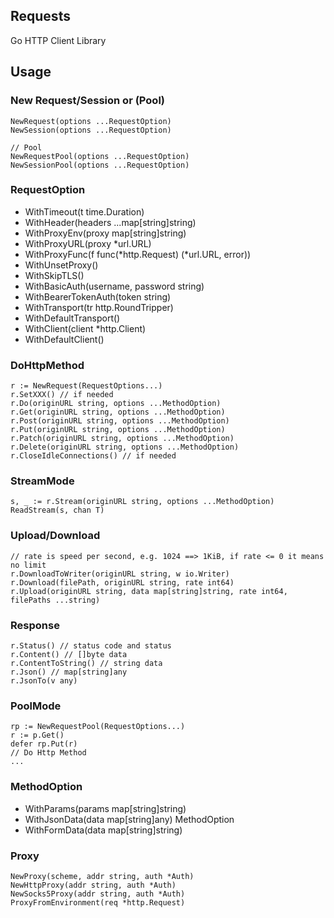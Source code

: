 ## Requests

Go HTTP Client Library

## Usage

### New Request/Session or (Pool)
```
NewRequest(options ...RequestOption)
NewSession(options ...RequestOption)

// Pool
NewRequestPool(options ...RequestOption)
NewSessionPool(options ...RequestOption)
```

### RequestOption
* WithTimeout(t time.Duration)
* WithHeader(headers ...map[string]string)
* WithProxyEnv(proxy map[string]string)
* WithProxyURL(proxy *url.URL)
* WithProxyFunc(f func(*http.Request) (*url.URL, error))
* WithUnsetProxy()
* WithSkipTLS()
* WithBasicAuth(username, password string)
* WithBearerTokenAuth(token string)
* WithTransport(tr http.RoundTripper)
* WithDefaultTransport()
* WithClient(client *http.Client)
* WithDefaultClient()

### DoHttpMethod
```
r := NewRequest(RequestOptions...)
r.SetXXX() // if needed
r.Do(originURL string, options ...MethodOption)
r.Get(originURL string, options ...MethodOption)
r.Post(originURL string, options ...MethodOption)
r.Put(originURL string, options ...MethodOption)
r.Patch(originURL string, options ...MethodOption)
r.Delete(originURL string, options ...MethodOption)
r.CloseIdleConnections() // if needed
```

### StreamMode
```
s, _ := r.Stream(originURL string, options ...MethodOption)
ReadStream(s, chan T)
```

### Upload/Download
```
// rate is speed per second, e.g. 1024 ==> 1KiB, if rate <= 0 it means no limit
r.DownloadToWriter(originURL string, w io.Writer)
r.Download(filePath, originURL string, rate int64)
r.Upload(originURL string, data map[string]string, rate int64, filePaths ...string) 
```

### Response
```
r.Status() // status code and status
r.Content() // []byte data
r.ContentToString() // string data
r.Json() // map[string]any
r.JsonTo(v any)
```

### PoolMode
```
rp := NewRequestPool(RequestOptions...)
r := p.Get()
defer rp.Put(r)
// Do Http Method
...
```

### MethodOption
* WithParams(params map[string]string)
* WithJsonData(data map[string]any) MethodOption
* WithFormData(data map[string]string)

### Proxy
```
NewProxy(scheme, addr string, auth *Auth)
NewHttpProxy(addr string, auth *Auth)
NewSocks5Proxy(addr string, auth *Auth)
ProxyFromEnvironment(req *http.Request)
```